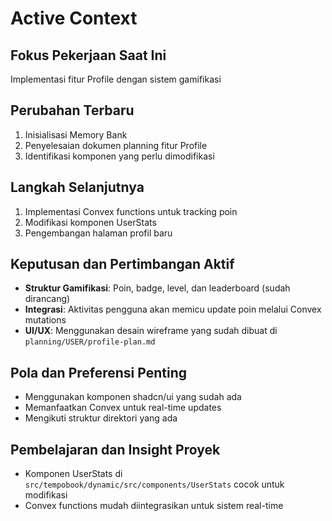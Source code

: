 # Active Context

## Fokus Pekerjaan Saat Ini
Implementasi fitur Profile dengan sistem gamifikasi

## Perubahan Terbaru
1. Inisialisasi Memory Bank
2. Penyelesaian dokumen planning fitur Profile
3. Identifikasi komponen yang perlu dimodifikasi

## Langkah Selanjutnya
1. Implementasi Convex functions untuk tracking poin
2. Modifikasi komponen UserStats
3. Pengembangan halaman profil baru

## Keputusan dan Pertimbangan Aktif
- **Struktur Gamifikasi**: Poin, badge, level, dan leaderboard (sudah dirancang)
- **Integrasi**: Aktivitas pengguna akan memicu update poin melalui Convex mutations
- **UI/UX**: Menggunakan desain wireframe yang sudah dibuat di `planning/USER/profile-plan.md`

## Pola dan Preferensi Penting
- Menggunakan komponen shadcn/ui yang sudah ada
- Memanfaatkan Convex untuk real-time updates
- Mengikuti struktur direktori yang ada

## Pembelajaran dan Insight Proyek
- Komponen UserStats di `src/tempobook/dynamic/src/components/UserStats` cocok untuk modifikasi
- Convex functions mudah diintegrasikan untuk sistem real-time
